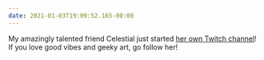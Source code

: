 ```yaml
---
date: 2021-01-03T19:09:52.165-00:00
---
```

My amazingly talented friend Celestial just started [her own Twitch channel](https://twitch.tv/celestialbeanart)! If you love good vibes and geeky art, go follow her!
